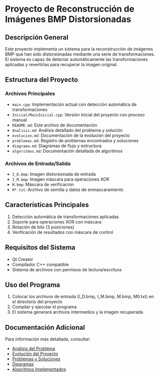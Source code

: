 # Proyecto de Reconstrucción de Imágenes BMP Distorsionadas

## Descripción General
Este proyecto implementa un sistema para la reconstrucción de imágenes BMP que han sido distorsionadas mediante una serie de transformaciones. El sistema es capaz de detectar automáticamente las transformaciones aplicadas y revertirlas para recuperar la imagen original.

## Estructura del Proyecto

### Archivos Principales
- `main.cpp`: Implementación actual con detección automática de transformaciones
- `Inicial/MainInicial.cpp`: Versión inicial del proyecto con proceso manual
- `README.md`: Este archivo de documentación
- `Analisis.md`: Análisis detallado del problema y solución
- `evolucion.md`: Documentación de la evolución del proyecto
- `problemas.md`: Registro de problemas encontrados y soluciones
- `diagrama.md`: Diagramas de flujo y estructura
- `algoritmos.md`: Documentación detallada de algoritmos

### Archivos de Entrada/Salida
- `I_D.bmp`: Imagen distorsionada de entrada
- `I_M.bmp`: Imagen máscara para operaciones XOR
- `M.bmp`: Máscara de verificación
- `M*.txt`: Archivo de semilla y datos de enmascaramiento

## Características Principales
1. Detección automática de transformaciones aplicadas
2. Soporte para operaciones XOR con máscara
3. Rotación de bits (3 posiciones)
4. Verificación de resultados con máscara de control

## Requisitos del Sistema
- Qt Creator
- Compilador C++ compatible
- Sistema de archivos con permisos de lectura/escritura

## Uso del Programa
1. Colocar los archivos de entrada (I_D.bmp, I_M.bmp, M.bmp, M0.txt) en el directorio del proyecto
2. Compilar y ejecutar el programa
3. El sistema generará archivos intermedios y la imagen recuperada

## Documentación Adicional
Para información más detallada, consultar:
- [Análisis del Problema](Analisis.md)
- [Evolución del Proyecto](evolucion.md)
- [Problemas y Soluciones](problemas.md)
- [Diagramas](diagrama.md)
- [Algoritmos Implementados](algoritmos.md)